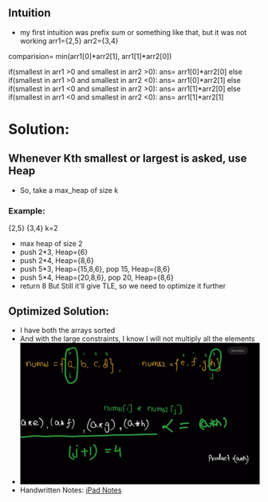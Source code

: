 
## Intuition
- my first intuition was prefix sum or something like that, but it was not working
arr1={2,5}
arr2={3,4}

comparision= min(arr1[0]*arr2[1], arr1[1]*arr2[0])

if(smallest in arr1 >0 and smallest in arr2 >0):
    ans= arr1[0]*arr2[0]
else if(smallest in arr1 >0 and smallest in arr2 <0):
    ans= arr1[0]*arr2[1]
else if(smallest in arr1 <0 and smallest in arr2 >0):
    ans= arr1[1]*arr2[0]
else if(smallest in arr1 <0 and smallest in arr2 <0):
    ans= arr1[1]*arr2[1]


# Solution:

## Whenever Kth smallest or largest is asked, use Heap
- So, take a max_heap of size k
### Example:
{2,5} {3,4} k=2
- max heap of size 2
- push 2*3,         Heap={6}
- push 2*4,         Heap={8,6}
- push 5*3,         Heap={15,8,6}, pop 15, Heap={8,6}
- push 5*4,         Heap={20,8,6}, pop 20, Heap={8,6}
- return 8
But Still it'll give TLE, so we need to optimize it further

## Optimized Solution:
- I have both the arrays sorted
- And with the large constraints, I know I will not multiply all the elements
- ![some things](image.png)
- Handwritten Notes: [iPad Notes](https://github.com/MAZHARMIK/Interview_DS_Algo/blob/master/iPad%20PDF%20Notes/Leetcode-2040.pdf)
